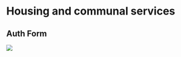 <h1>Housing and communal services</h1>
<h2>Auth Form</h2>
<img src="https://user-images.githubusercontent.com/91372052/168661308-bd3af072-06a4-4139-99c5-556f7f4f71ac.png">
